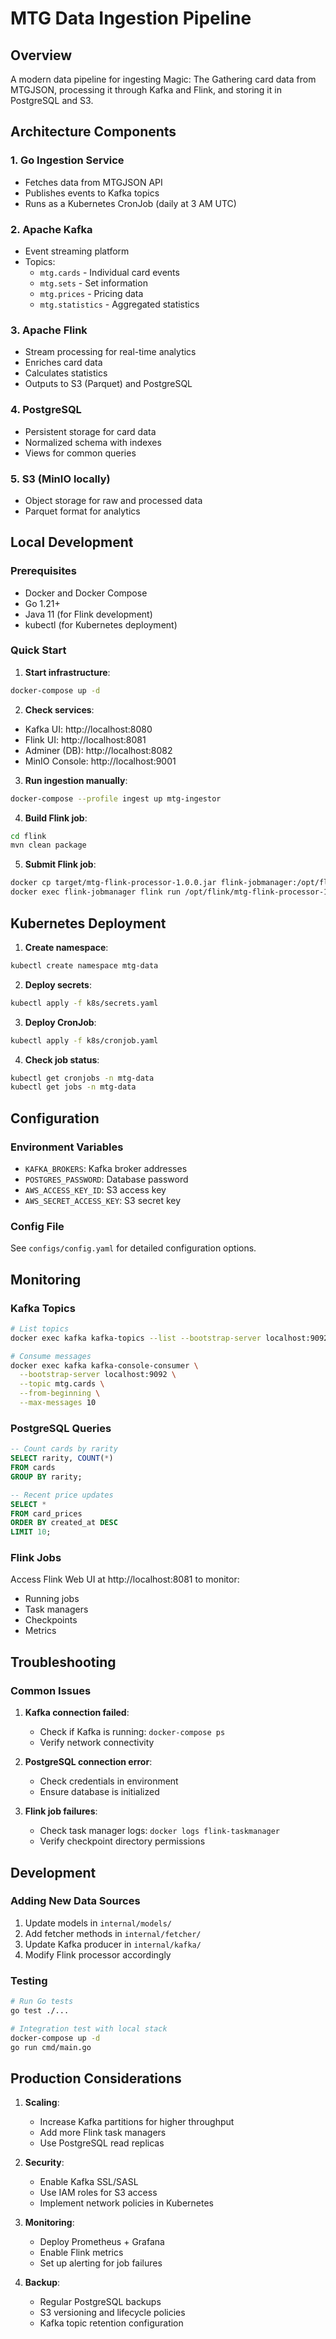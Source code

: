 # MTG Data Ingestion Pipeline

## Overview
A modern data pipeline for ingesting Magic: The Gathering card data from MTGJSON, processing it through Kafka and Flink, and storing it in PostgreSQL and S3.

## Architecture Components

### 1. Go Ingestion Service
- Fetches data from MTGJSON API
- Publishes events to Kafka topics
- Runs as a Kubernetes CronJob (daily at 3 AM UTC)

### 2. Apache Kafka
- Event streaming platform
- Topics:
  - `mtg.cards` - Individual card events
  - `mtg.sets` - Set information
  - `mtg.prices` - Pricing data
  - `mtg.statistics` - Aggregated statistics

### 3. Apache Flink
- Stream processing for real-time analytics
- Enriches card data
- Calculates statistics
- Outputs to S3 (Parquet) and PostgreSQL

### 4. PostgreSQL
- Persistent storage for card data
- Normalized schema with indexes
- Views for common queries

### 5. S3 (MinIO locally)
- Object storage for raw and processed data
- Parquet format for analytics

## Local Development

### Prerequisites
- Docker and Docker Compose
- Go 1.21+
- Java 11 (for Flink development)
- kubectl (for Kubernetes deployment)

### Quick Start

1. **Start infrastructure**:
```bash
docker-compose up -d
```

2. **Check services**:
- Kafka UI: http://localhost:8080
- Flink UI: http://localhost:8081
- Adminer (DB): http://localhost:8082
- MinIO Console: http://localhost:9001

3. **Run ingestion manually**:
```bash
docker-compose --profile ingest up mtg-ingestor
```

4. **Build Flink job**:
```bash
cd flink
mvn clean package
```

5. **Submit Flink job**:
```bash
docker cp target/mtg-flink-processor-1.0.0.jar flink-jobmanager:/opt/flink/
docker exec flink-jobmanager flink run /opt/flink/mtg-flink-processor-1.0.0.jar
```

## Kubernetes Deployment

1. **Create namespace**:
```bash
kubectl create namespace mtg-data
```

2. **Deploy secrets**:
```bash
kubectl apply -f k8s/secrets.yaml
```

3. **Deploy CronJob**:
```bash
kubectl apply -f k8s/cronjob.yaml
```

4. **Check job status**:
```bash
kubectl get cronjobs -n mtg-data
kubectl get jobs -n mtg-data
```

## Configuration

### Environment Variables
- `KAFKA_BROKERS`: Kafka broker addresses
- `POSTGRES_PASSWORD`: Database password
- `AWS_ACCESS_KEY_ID`: S3 access key
- `AWS_SECRET_ACCESS_KEY`: S3 secret key

### Config File
See `configs/config.yaml` for detailed configuration options.

## Monitoring

### Kafka Topics
```bash
# List topics
docker exec kafka kafka-topics --list --bootstrap-server localhost:9092

# Consume messages
docker exec kafka kafka-console-consumer \
  --bootstrap-server localhost:9092 \
  --topic mtg.cards \
  --from-beginning \
  --max-messages 10
```

### PostgreSQL Queries
```sql
-- Count cards by rarity
SELECT rarity, COUNT(*) 
FROM cards 
GROUP BY rarity;

-- Recent price updates
SELECT * 
FROM card_prices 
ORDER BY created_at DESC 
LIMIT 10;
```

### Flink Jobs
Access Flink Web UI at http://localhost:8081 to monitor:
- Running jobs
- Task managers
- Checkpoints
- Metrics

## Troubleshooting

### Common Issues

1. **Kafka connection failed**:
   - Check if Kafka is running: `docker-compose ps`
   - Verify network connectivity

2. **PostgreSQL connection error**:
   - Check credentials in environment
   - Ensure database is initialized

3. **Flink job failures**:
   - Check task manager logs: `docker logs flink-taskmanager`
   - Verify checkpoint directory permissions

## Development

### Adding New Data Sources
1. Update models in `internal/models/`
2. Add fetcher methods in `internal/fetcher/`
3. Update Kafka producer in `internal/kafka/`
4. Modify Flink processor accordingly

### Testing
```bash
# Run Go tests
go test ./...

# Integration test with local stack
docker-compose up -d
go run cmd/main.go
```

## Production Considerations

1. **Scaling**:
   - Increase Kafka partitions for higher throughput
   - Add more Flink task managers
   - Use PostgreSQL read replicas

2. **Security**:
   - Enable Kafka SSL/SASL
   - Use IAM roles for S3 access
   - Implement network policies in Kubernetes

3. **Monitoring**:
   - Deploy Prometheus + Grafana
   - Enable Flink metrics
   - Set up alerting for job failures

4. **Backup**:
   - Regular PostgreSQL backups
   - S3 versioning and lifecycle policies
   - Kafka topic retention configuration